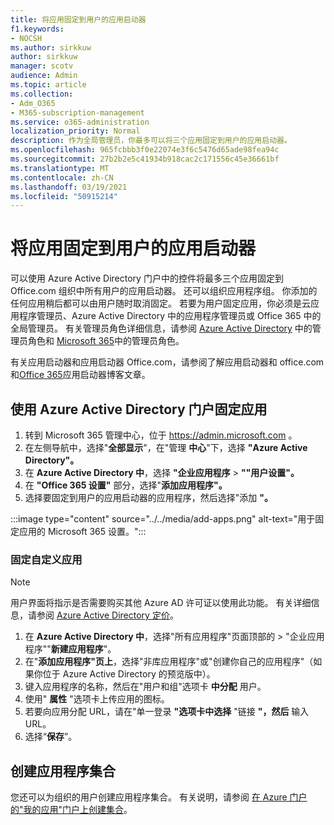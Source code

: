 ```yaml
---
title: 将应用固定到用户的应用启动器
f1.keywords:
- NOCSH
ms.author: sirkkuw
author: sirkkuw
manager: scotv
audience: Admin
ms.topic: article
ms.collection:
- Adm_O365
- M365-subscription-management
ms.service: o365-administration
localization_priority: Normal
description: 作为全局管理员，你最多可以将三个应用固定到用户的应用启动器。
ms.openlocfilehash: 965fcbbb3f0e22074e3f6c5476d65ade98fea94c
ms.sourcegitcommit: 27b2b2e5c41934b918cac2c171556c45e36661bf
ms.translationtype: MT
ms.contentlocale: zh-CN
ms.lasthandoff: 03/19/2021
ms.locfileid: "50915214"
---
```

# <a name="pin-apps-to-your-users-app-launcher"></a>将应用固定到用户的应用启动器

可以使用 Azure Active Directory 门户中的控件将最多三个应用固定到 Office.com 组织中所有用户的应用启动器。 还可以组织应用程序组。 你添加的任何应用稍后都可以由用户随时取消固定。 若要为用户固定应用，你必须是云应用程序管理员、Azure Active Directory 中的应用程序管理员或 Office 365 中的全局管理员。 有关管理员角色详细信息，请参阅 [Azure Active Directory](/azure/active-directory/users-groups-roles/directory-assign-admin-roles) 中的管理员角色和 [Microsoft 365](../add-users/about-admin-roles.md)中的管理员角色。 

有关应用启动器和应用启动器 Office.com，请参阅了解应用启动[](https://support.microsoft.com/office/79f12104-6fed-442f-96a0-eb089a3f476a)器和 office.com 和[Office 365](https://techcommunity.microsoft.com/t5/office-365-blog/updates-to-office-com-and-the-office-365-app-launcher/ba-p/1150503)应用启动器博客文章。

## <a name="use-the-azure-active-directory-portal-to-pin-apps"></a>使用 Azure Active Directory 门户固定应用

1. 转到 Microsoft 365 管理中心，位于 <a href="https://go.microsoft.com/fwlink/p/?linkid=2024339" target="_blank">https://admin.microsoft.com</a> 。
2. 在左侧导航中，选择"**全部显示**"，在"管理 **中心**"下，选择 **"Azure Active Directory"。**
3. 在 **Azure Active Directory 中**，选择 **"企业应用程序**  >  **""用户设置"。**
4. 在 **"Office 365 设置"** 部分，选择"**添加应用程序"。**
5. 选择要固定到用户的应用启动器的应用程序，然后选择"添加 **"。**

:::image type="content" source="../../media/add-apps.png" alt-text="用于固定应用的 Microsoft 365 设置。":::

### <a name="pin-a-custom-app"></a>固定自定义应用

> [!NOTE]
> 用户界面将指示是否需要购买其他 Azure AD 许可证以使用此功能。 有关详细信息，请参阅 [Azure Active Directory 定价](https://azure.microsoft.com/pricing/details/active-directory/)。

1. 在 **Azure Active Directory 中**，选择"所有应用程序"页面顶部的  >  "企业应用程序""**新建应用程序**"。
2. 在"**添加应用程序"页上**，选择"非库应用程序"或"创建你自己的应用程序"（如果你位于 Azure Active Directory 的预览版中）。 
3. 键入应用程序的名称，然后在"用户和组"选项卡 **中分配** 用户。
4. 使用" **属性** "选项卡上传应用的图标。
5. 若要向应用分配 URL，请在"单一登录 **"选项卡中选择** "链接 **"，然后** 输入 URL。
6. 选择“**保存**”。

## <a name="create-application-collections"></a>创建应用程序集合

您还可以为组织的用户创建应用程序集合。 有关说明，请参阅 [在 Azure 门户的"我的应用"门户上创建集合](/azure/active-directory/manage-apps/access-panel-collections)。